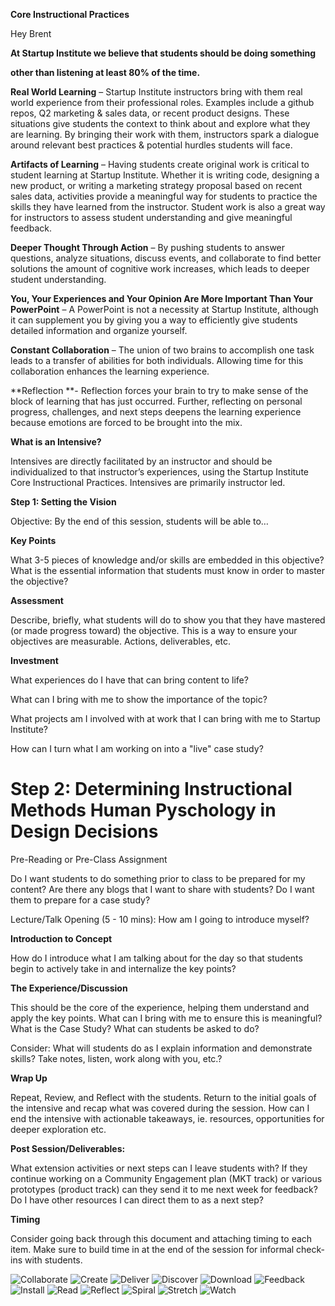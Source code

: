 **Core Instructional Practices**

Hey Brent

**At Startup Institute we believe that students should be doing something**

**other than listening at least 80% of the time.**

**Real World Learning** – Startup Institute instructors bring with them real world experience from their professional roles. Examples include a github repos, Q2 marketing & sales data, or recent product designs.  These situations give students the context to think about and explore what they are learning.  By bringing their work with them, instructors spark a dialogue around relevant best practices & potential hurdles students will face.

**Artifacts of Learning** – Having students create original work is critical to student learning at Startup Institute.  Whether it is writing code, designing a new product, or writing a marketing strategy proposal based on recent sales data, activities provide a meaningful way for students to practice the skills they have learned from the instructor.  Student work is also a great way for instructors to assess student understanding and give meaningful feedback.

**Deeper Thought Through Action** – By pushing students to answer questions, analyze situations, discuss events, and collaborate to find better solutions the amount of cognitive work increases, which leads to deeper student understanding.

**You, Your Experiences and Your Opinion Are More Important Than Your PowerPoint** – A PowerPoint is not a necessity at Startup Institute, although it can supplement you by giving you a way to efficiently give students detailed information and organize yourself.

**Constant Collaboration** – The union of two brains to accomplish one task leads to a transfer of abilities for both individuals.  Allowing time for this collaboration enhances the learning experience.

**Reflection **- Reflection forces your brain to try to make sense of the block of learning that has just occurred.  Further, reflecting on personal progress, challenges, and next steps deepens the learning experience because emotions are forced to be brought into the mix.

**What is an Intensive?**

Intensives are directly facilitated by an instructor and should be individualized to that instructor’s experiences, using the Startup Institute Core Instructional Practices. Intensives are primarily instructor led.

**Step 1:  Setting the Vision**

Objective: By the end of this session, students will be able to…

**Key Points**

What 3-5 pieces of knowledge and/or skills are embedded in this objective? What is the essential information that students must know in order to master the objective? 

**Assessment**

Describe, briefly, what students will do to show you that they have mastered (or made progress toward) the objective. This is a way to ensure your objectives are measurable.  Actions, deliverables, etc.

**Investment**

What experiences do I have that can bring content to life?

What can I bring with me to show the importance of the topic?

What projects am I involved with at work that I can bring with me to Startup Institute?

How can I turn what I am working on into a "live" case study?

**Step 2:  Determining Instructional Methods**
Human Pyschology in Design Decisions
===

Pre-Reading or Pre-Class Assignment

Do I want students to do something prior to class to be prepared for my content?  Are there any blogs that I want to share with students? Do I want them to prepare for a case study?

Lecture/Talk Opening (5 - 10 mins): How am I going to introduce myself?

**Introduction to Concept**

How do I introduce what I am talking about for the day so that students begin to actively take in and internalize the key points?

**The Experience/Discussion**

This should be the core of the experience, helping them understand and apply the key points.  What can I bring with me to ensure this is meaningful? What is the Case Study? What can students be asked to do?

Consider: What will students do as I explain information and demonstrate skills?  Take notes, listen, work along with you, etc.?

**Wrap Up**

Repeat, Review, and Reflect with the students. Return to the initial goals of the intensive and recap what was covered during the session. How can I end the intensive with actionable takeaways, ie. resources, opportunities for deeper exploration etc.

**Post Session/Deliverables:**

What extension activities or next steps can I leave students with? If they continue working on a Community Engagement plan (MKT track) or various prototypes (product track) can they send it to me next week for feedback? Do I have other resources I can direct them to as a next step?

**Timing**

Consider going back through this document and attaching timing to each item. Make sure to build time in at the end of the session for informal check-ins with students.

![Collaborate](https://www.filepicker.io/api/file/IzSDVZ1eTOH0MfM7rmSL)
![Create](https://www.filepicker.io/api/file/mRZvRlqjSp1ifUd49BC7)
![Deliver](https://www.filepicker.io/api/file/HNBwGj2QomZjsbwaqLL5)
![Discover](https://www.filepicker.io/api/file/9MDxLWEwQFCJ4pGRIhyk)
![Download](https://www.filepicker.io/api/file/kZBWXOrpRd2yQzuCPbHg)
![Feedback](https://www.filepicker.io/api/file/IDwhuRbOQoWghmBWSnKL)
![Install](https://www.filepicker.io/api/file/8rcoVleDSqydisHj6PGf)
![Read](https://www.filepicker.io/api/file/CMxYEnttQByRSVVEsF2b)
![Reflect](https://www.filepicker.io/api/file/2dbLFevhS9O3T1b3DrPa)
![Spiral](https://www.filepicker.io/api/file/Dce7kUwKTOiSpdxi4i6U)
![Stretch](https://www.filepicker.io/api/file/d0it1vOzRYCtEKyiPq8i)
![Watch](https://www.filepicker.io/api/file/8LAKWiETgytd6BfW4KT9)

